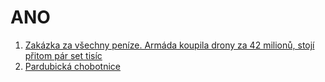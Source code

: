 # ANO

1. [Zakázka za všechny peníze. Armáda koupila drony za 42 milionů, stojí přitom pár set tisíc](https://www.novinky.cz/clanek/domaci-zakazka-za-vsechny-penize-armada-koupila-drony-za-42-milionu-stoji-pritom-par-set-tisic-40478760)
1. [Pardubická chobotnice](https://www.irozhlas.cz/zpravy-domov/kauza-ovlivnovani-zakazek-v-pardubicich-bobtna-kriminaliste-obvinili-dalsich_2407151637_vtk)
